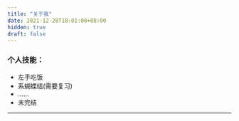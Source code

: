 ```yaml
---
title: "关于我"
date: 2021-12-28T18:01:00+08:00
hidden: true
draft: false
---
```


### 个人技能：
* 左手吃饭
* 系蝴蝶结(需要复习)
* ……
* 未完结
---




